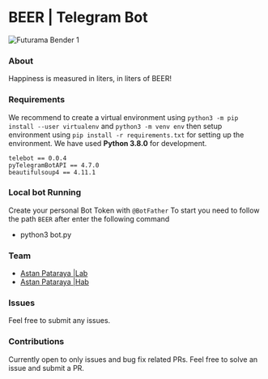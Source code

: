 # BEER | Telegram Bot

![Futurama Bender 1](https://user-images.githubusercontent.com/91592995/192093501-a1f90a9b-7fb4-4a09-a50f-7e214c0102e8.jpg)

### About

Happiness is measured in liters, in liters of BEER!

### Requirements

We recommend to create a virtual environment using `python3 -m pip install --user virtualenv`  and `python3 -m venv env` then setup environment using `pip install -r requirements.txt` for setting up the environment. We have used **Python 3.8.0** for development.

```
telebot == 0.0.4
pyTelegramBotAPI == 4.7.0
beautifulsoup4 == 4.11.1
```

### Local bot Running

Create your personal Bot Token with `@BotFather`
To start you need to follow the path `BEER` after enter the following command

- python3 bot.py

### Team

- [Astan Pataraya |Lab](https://gitlab.com/pelmenin)
- [Astan Pataraya |Hab](https://github.com/iAmKoldyn)

### Issues

Feel free to submit any issues.

### Contributions

Currently open to only issues and bug fix related PRs. Feel free to solve an issue and submit a PR.
